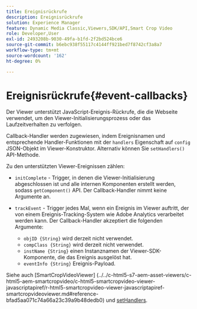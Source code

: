```yaml
---
title: Ereignisrückrufe
description: Ereignisrückrufe
solution: Experience Manager
feature: Dynamic Media Classic,Viewers,SDK/API,Smart Crop Video
role: Developer,User
exl-id: 2493208b-9030-49fa-b1fd-2f2bd524bce6
source-git-commit: b6ebc938f55117c4144ff921bed7f8742cf3a8a7
workflow-type: tm+mt
source-wordcount: '162'
ht-degree: 0%

---
```


# Ereignisrückrufe{#event-callbacks}

Der Viewer unterstützt JavaScript-Ereignis-Rückrufe, die die Webseite verwendet, um den Viewer-Initialisierungsprozess oder das Laufzeitverhalten zu verfolgen.

Callback-Handler werden zugewiesen, indem Ereignisnamen und entsprechende Handler-Funktionen mit der `handlers` Eigenschaft auf `config` JSON-Objekt im Viewer-Konstruktor. Alternativ können Sie `setHandlers()` API-Methode.

Zu den unterstützten Viewer-Ereignissen zählen:

* `initComplete` - Trigger, in denen die Viewer-Initialisierung abgeschlossen ist und alle internen Komponenten erstellt werden, sodass `getComponent()` API. Der Callback-Handler nimmt keine Argumente an.

* `trackEvent` - Trigger jedes Mal, wenn ein Ereignis im Viewer auftritt, der von einem Ereignis-Tracking-System wie Adobe Analytics verarbeitet werden kann. Der Callback-Handler akzeptiert die folgenden Argumente:

   * `objID {String}` wird derzeit nicht verwendet.
   * `compClass {String}` wird derzeit nicht verwendet.
   * `instName {String}` einen Instanznamen der Viewer-SDK-Komponente, die das Ereignis ausgelöst hat.
   * `eventInfo {String}` Ereignis-Payload.

Siehe auch [SmartCropVideoViewer]
(../../c-html5-s7-aem-asset-viewers/c-html5-aem-smartcropvideo/c-html5-smartcropvideo-viewer-javascriptapiref/r-html5-smartcropvideo-viewer-javascriptapiref-smartcropvideoviewer.md#reference-bfad5aa071c74a66a23c39a9b48dedb0) und [setHandlers](../../c-html5-s7-aem-asset-viewers/c-html5-aem-smartcropvideo/c-html5-smartcropvideo-viewer-javascriptapiref/r-html5-smartcropvideo-viewer-javascriptapiref-smartcropvideoviewer.md#reference-22b373b37e8943a7be5c4d4cc21ed926).
